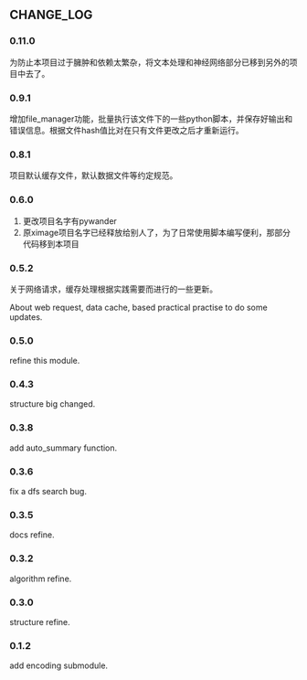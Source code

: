 ## CHANGE_LOG

### 0.11.0
为防止本项目过于臃肿和依赖太繁杂，将文本处理和神经网络部分已移到另外的项目中去了。

### 0.9.1
增加file_manager功能，批量执行该文件下的一些python脚本，并保存好输出和错误信息。根据文件hash值比对在只有文件更改之后才重新运行。

### 0.8.1
项目默认缓存文件，默认数据文件等约定规范。

### 0.6.0
1. 更改项目名字有pywander
2. 原ximage项目名字已经释放给别人了，为了日常使用脚本编写便利，那部分代码移到本项目

### 0.5.2
关于网络请求，缓存处理根据实践需要而进行的一些更新。

About web request, data cache, based practical practise to do some updates.

### 0.5.0
refine this module.

### 0.4.3
structure big changed.

### 0.3.8
add auto_summary function.

### 0.3.6
fix a dfs search bug.

### 0.3.5
docs refine.

### 0.3.2

algorithm refine.

### 0.3.0

structure refine.

### 0.1.2
add encoding submodule.